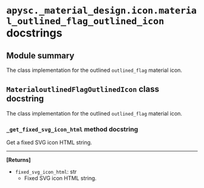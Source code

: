 # `apysc._material_design.icon.material_outlined_flag_outlined_icon` docstrings

## Module summary

The class implementation for the outlined `outlined_flag` material icon.

## `MaterialoutlinedFlagOutlinedIcon` class docstring

The class implementation for the outlined `outlined_flag` material icon.

### `_get_fixed_svg_icon_html` method docstring

Get a fixed SVG icon HTML string.<hr>

**[Returns]**

- `fixed_svg_icon_html`: str
  - Fixed SVG icon HTML string.